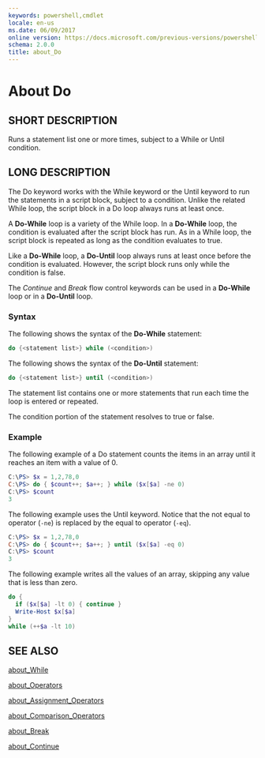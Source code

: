 ```yaml
---
keywords: powershell,cmdlet
locale: en-us
ms.date: 06/09/2017
online version: https://docs.microsoft.com/previous-versions/powershell/module/microsoft.powershell.core/about/about_do?view=powershell-5.0&WT.mc_id=ps-gethelp
schema: 2.0.0
title: about_Do
---
```


# About Do

## SHORT DESCRIPTION

Runs a statement list one or more times, subject to a While or Until
condition.

## LONG DESCRIPTION

The Do keyword works with the While keyword or the Until keyword to run the
statements in a script block, subject to a condition. Unlike the related
While loop, the script block in a Do loop always runs at least once.

A **Do-While** loop is a variety of the While loop. In a **Do-While** loop,
the condition is evaluated after the script block has run. As in a While
loop, the script block is repeated as long as the condition evaluates to
true.

Like a **Do-While** loop, a **Do-Until** loop always runs at least once
before the condition is evaluated. However, the script block runs only
while the condition is false.

The *Continue* and *Break* flow control keywords can be used in a
**Do-While** loop or in a **Do-Until** loop.

### Syntax

The following shows the syntax of the **Do-While** statement:

```powershell
do {<statement list>} while (<condition>)
```

The following shows the syntax of the **Do-Until** statement:

```powershell
do {<statement list>} until (<condition>)
```

The statement list contains one or more statements that run each time the
loop is entered or repeated.

The condition portion of the statement resolves to true or false.

### Example

The following example of a Do statement counts the items in an array until
it reaches an item with a value of 0.

```powershell
C:\PS> $x = 1,2,78,0
C:\PS> do { $count++; $a++; } while ($x[$a] -ne 0)
C:\PS> $count
3
```

The following example uses the Until keyword. Notice that the not equal to
operator (`-ne`) is replaced by the equal to operator (`-eq`).

```powershell
C:\PS> $x = 1,2,78,0
C:\PS> do { $count++; $a++; } until ($x[$a] -eq 0)
C:\PS> $count
3
```

The following example writes all the values of an array, skipping any value
that is less than zero.

```powershell
do {
  if ($x[$a] -lt 0) { continue }
  Write-Host $x[$a]
}
while (++$a -lt 10)
```

## SEE ALSO

[about_While](about_While.md)

[about_Operators](about_Operators.md)

[about_Assignment_Operators](about_Assignment_Operators.md)

[about_Comparison_Operators](about_Comparison_Operators.md)

[about_Break](about_Break.md)

[about_Continue](about_Continue.md)

